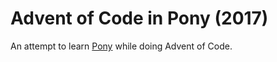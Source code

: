 # Advent of Code in Pony (2017)

An attempt to learn [Pony](https://ponylang.org) while doing Advent of
Code.


